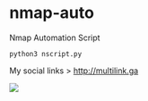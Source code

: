 # nmap-auto
Nmap Automation Script

```
python3 nscript.py
```

My social links > http://multilink.ga


<img src="https://i.imgur.com/8NCweHn.png">
